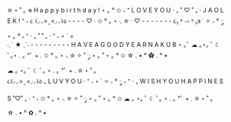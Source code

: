 ✮       ⋆       ˚      ｡       𖦹            H a p p y    b i r t h d a y !             ⋆      ｡     °     ✩
    ˖       ⁺  L O V E   Y O U     ‧       ₊    ˚      ♡      ˚       ₊       ‧    J A O L E K ! ⁺      ˖
૮ ꒰⸝⸝>  ̫ <⸝⸝꒱ა - - - -   ♡     ‧   ✩  °   ｡   ⋆     ⸜   ✮    ‧    ♡    - - - - - - - ૮₍ ˃ ⤙ ˂ ₎э
    ˙   ✧  ˖   °    ༘  ⋆   ｡   °    ˖   ⁺   ‧   ₊   ˚     ˚     ₊       ‧   ⁺   ˖    ⋆   ˙      ⟡   
˗ˏˋ ★ ˎˊ˗ - - - - - - - - -     H A V E    A    G O O D   Y E A R   N A   K U B ⋆    ｡ﾟ   ☁︎ ｡⋆｡      ﾟ   ☾ ﾟ｡⋆  .   ｡   *ﾟ   +   .
        ✩  °   ｡   ⋆   ⸜    ✮     ✧     ˚    ༘     ⋆     ｡   ˚    ⋆   ｡       °       ✩
☆                    .                •         °                ✿                     .        °                •         
        ☁︎   ｡    ⋆｡      ﾟ       ☾         ﾟ｡         ⋆    .   ｡         *ﾟ       +    .        ✮       ⋆         ˚      ｡      
૮꒰⸝⸝>  ̫ <⸝⸝꒱ა      ₊      L  U  V    Y  O  U         ‧          ⁺          ˖           ⋆    ˙   ✧  ˖      °       ༘ 
˖       ⁺       ‧       ₊       W  I  S  H    Y  O  U    H  A  P  P  I  N  E  S  S  ˚♡˚   ₊  ‧    ⁺    ˖
    ✩      °       ｡        ⋆      ⸜       ✮          ✧        ˚        ༘         ⋆        ｡     ˚      ⋆    ｡       °       ✩
  ☁︎   ｡    ⋆｡      ﾟ       ☾         ﾟ｡         ⋆    .   ｡         *ﾟ       +    .        ✮       ⋆         ˚      ｡      
         ☆         .           •        °                  ✿        .            °                   •    
